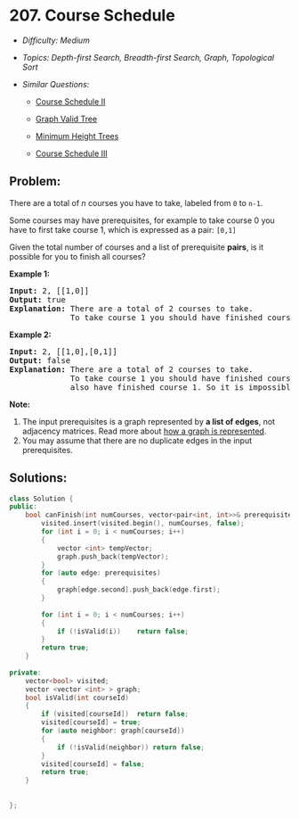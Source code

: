 # 207. Course Schedule

* *Difficulty: Medium*

* *Topics: Depth-first Search, Breadth-first Search, Graph, Topological Sort*

* *Similar Questions:*

  * [Course Schedule II](./tests/course-schedule.md)

  * [Graph Valid Tree](./tests/course-schedule.md)

  * [Minimum Height Trees](./tests/course-schedule.md)

  * [Course Schedule III](./tests/course-schedule.md)

## Problem:

<p>There are a total of <i>n</i> courses you have to take, labeled from <code>0</code> to <code>n-1</code>.</p>

<p>Some courses may have prerequisites, for example to take course 0 you have to first take course 1, which is expressed as a pair: <code>[0,1]</code></p>

<p>Given the total number of courses and a list of prerequisite <b>pairs</b>, is it possible for you to finish all courses?</p>

<p><strong>Example 1:</strong></p>

<pre>
<strong>Input:</strong> 2, [[1,0]] 
<strong>Output: </strong>true
<strong>Explanation:</strong>&nbsp;There are a total of 2 courses to take. 
&nbsp;            To take course 1 you should have finished course 0. So it is possible.</pre>

<p><strong>Example 2:</strong></p>

<pre>
<strong>Input:</strong> 2, [[1,0],[0,1]]
<strong>Output: </strong>false
<strong>Explanation:</strong>&nbsp;There are a total of 2 courses to take. 
&nbsp;            To take course 1 you should have finished course 0, and to take course 0 you should
&nbsp;            also have finished course 1. So it is impossible.
</pre>

<p><b>Note:</b></p>

<ol>
	<li>The input prerequisites is a graph represented by <b>a list of edges</b>, not adjacency matrices. Read more about <a href="https://www.khanacademy.org/computing/computer-science/algorithms/graph-representation/a/representing-graphs" target="_blank">how a graph is represented</a>.</li>
	<li>You may assume that there are no duplicate edges in the input prerequisites.</li>
</ol>

## Solutions:

```c++
class Solution {
public:
    bool canFinish(int numCourses, vector<pair<int, int>>& prerequisites) {
        visited.insert(visited.begin(), numCourses, false);
        for (int i = 0; i < numCourses; i++)
        {
            vector <int> tempVector;
            graph.push_back(tempVector);
        }
        for (auto edge: prerequisites)
        {
            graph[edge.second].push_back(edge.first);
        }
        
        for (int i = 0; i < numCourses; i++)
        {
            if (!isValid(i))    return false;
        }
        return true;
    }
    
private:
    vector<bool> visited;
    vector <vector <int> > graph;
    bool isValid(int courseId)
    {
        if (visited[courseId])  return false;
        visited[courseId] = true;
        for (auto neighbor: graph[courseId])
        {
            if (!isValid(neighbor)) return false;
        }
        visited[courseId] = false;
        return true;
    }
    
    
};
```
